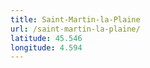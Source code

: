 ```yaml
---
title: Saint-Martin-la-Plaine
url: /saint-martin-la-plaine/
latitude: 45.546
longitude: 4.594
---
```

